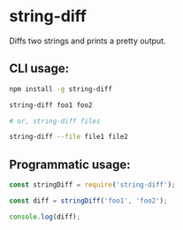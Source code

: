 # string-diff

Diffs two strings and prints a pretty output.

## CLI usage:

```bash
npm install -g string-diff

string-diff foo1 foo2

# or, string-diff files

string-diff --file file1 file2
```

## Programmatic usage:

```js
const stringDiff = require('string-diff');

const diff = stringDiff('foo1', 'foo2');

console.log(diff);
```
